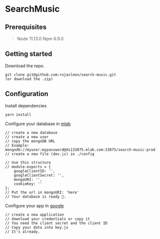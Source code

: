 # SearchMusic

## Prerequisites
> Node 11.13.0
> Npm 6.9.0

## Getting started
Download the repo.

```
git clone git@github.com:rojasleon/search-music.git
(or download the .zip)
```

## Configuration

Install dependencies
```
yarn install
```
Configure your database in [mlab](mlab.com)
```
// create a new database
// create a new user
// copy the mongoDB URL 
// Example: mongodb://myuser:mypassword@ds133875.mlab.com:33875/search-music-prod
// create a new file (dev.js) in ./config

// Use this structure
// module.exports = {
    googleClientID: '',
    googleClientSecret: '',
    mongoURI: '',
    cookieKey: ''
};
// Put the url in mongoURI: 'here'
// Your database is ready 🤪.
```
Configure your app in [google](https://console.developers.google.com)

```
// create a new application
// download your credentials or copy it
// You need the client secret and the client ID
// Copy your data into key.js
// It's already.
```

